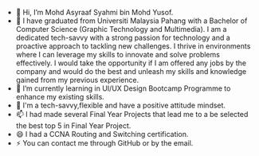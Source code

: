 - 👋 Hi, I’m Mohd Asyraaf Syahmi bin Mohd Yusof.
- 👀 I have graduated from Universiti Malaysia Pahang with a Bachelor of Computer Science (Graphic Technology and Multimedia). I am a dedicated tech-savvy with a strong passion for technology and a proactive approach to tackling new challenges. I thrive in environments where I can leverage my skills to innovate and solve problems effectively. I would take the opportunity if I am offered any jobs by the company and would do the best and unleash my skills and knowledge gained from my previous experience.
- 🌱 I’m currently learning in UI/UX Design Bootcamp Programme to enhance my existing skills.
- 💞️ I'm a tech-savvy,flexible and have a positive attitude mindset.
- 📫 I had made several Final Year Projects that lead me to a be selected the best top 5 in Final Year Project.
- 😄 I had a CCNA Routing and Switching certification.
- ⚡ You can contact me through GitHub or by the email.

<!---
mohdasyraafsyahmi/mohdasyraafsyahmi is a ✨ special ✨ repository because its `README.md` (this file) appears on your GitHub profile.
You can click the Preview link to take a look at your changes.
--->
